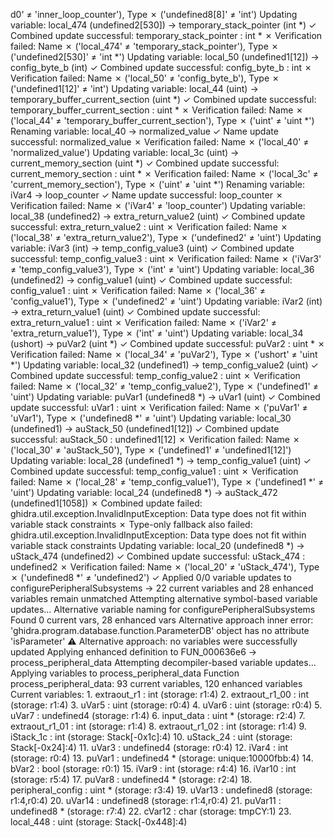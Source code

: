d0' ≠ 'inner_loop_counter'), Type ✗ ('undefined8[8]' ≠ 'int')
    Updating variable: local_474 (undefined2[530]) -> temporary_stack_pointer (int *)
    ✓ Combined update successful: temporary_stack_pointer : int *
    ✗ Verification failed: Name ✗ ('local_474' ≠ 'temporary_stack_pointer'), Type ✗ ('undefined2[530]' ≠ 'int *')
    Updating variable: local_50 (undefined1[12]) -> config_byte_b (int)
    ✓ Combined update successful: config_byte_b : int
    ✗ Verification failed: Name ✗ ('local_50' ≠ 'config_byte_b'), Type ✗ ('undefined1[12]' ≠ 'int')
    Updating variable: local_44 (uint) -> temporary_buffer_current_section (uint *)
    ✓ Combined update successful: temporary_buffer_current_section : uint *
    ✗ Verification failed: Name ✗ ('local_44' ≠ 'temporary_buffer_current_section'), Type ✗ ('uint' ≠ 'uint *')
    Renaming variable: local_40 -> normalized_value
    ✓ Name update successful: normalized_value
    ✗ Verification failed: Name ✗ ('local_40' ≠ 'normalized_value')
    Updating variable: local_3c (uint) -> current_memory_section (uint *)
    ✓ Combined update successful: current_memory_section : uint *
    ✗ Verification failed: Name ✗ ('local_3c' ≠ 'current_memory_section'), Type ✗ ('uint' ≠ 'uint *')
    Renaming variable: iVar4 -> loop_counter
    ✓ Name update successful: loop_counter
    ✗ Verification failed: Name ✗ ('iVar4' ≠ 'loop_counter')
    Updating variable: local_38 (undefined2) -> extra_return_value2 (uint)
    ✓ Combined update successful: extra_return_value2 : uint
    ✗ Verification failed: Name ✗ ('local_38' ≠ 'extra_return_value2'), Type ✗ ('undefined2' ≠ 'uint')
    Updating variable: iVar3 (int) -> temp_config_value3 (uint)
    ✓ Combined update successful: temp_config_value3 : uint
    ✗ Verification failed: Name ✗ ('iVar3' ≠ 'temp_config_value3'), Type ✗ ('int' ≠ 'uint')
    Updating variable: local_36 (undefined2) -> config_value1 (uint)
    ✓ Combined update successful: config_value1 : uint
    ✗ Verification failed: Name ✗ ('local_36' ≠ 'config_value1'), Type ✗ ('undefined2' ≠ 'uint')
    Updating variable: iVar2 (int) -> extra_return_value1 (uint)
    ✓ Combined update successful: extra_return_value1 : uint
    ✗ Verification failed: Name ✗ ('iVar2' ≠ 'extra_return_value1'), Type ✗ ('int' ≠ 'uint')
    Updating variable: local_34 (ushort) -> puVar2 (uint *)
    ✓ Combined update successful: puVar2 : uint *
    ✗ Verification failed: Name ✗ ('local_34' ≠ 'puVar2'), Type ✗ ('ushort' ≠ 'uint *')
    Updating variable: local_32 (undefined1) -> temp_config_value2 (uint)
    ✓ Combined update successful: temp_config_value2 : uint
    ✗ Verification failed: Name ✗ ('local_32' ≠ 'temp_config_value2'), Type ✗ ('undefined1' ≠ 'uint')
    Updating variable: puVar1 (undefined8 *) -> uVar1 (uint)
    ✓ Combined update successful: uVar1 : uint
    ✗ Verification failed: Name ✗ ('puVar1' ≠ 'uVar1'), Type ✗ ('undefined8 *' ≠ 'uint')
    Updating variable: local_30 (undefined1) -> auStack_50 (undefined1[12])
    ✓ Combined update successful: auStack_50 : undefined1[12]
    ✗ Verification failed: Name ✗ ('local_30' ≠ 'auStack_50'), Type ✗ ('undefined1' ≠ 'undefined1[12]')
    Updating variable: local_28 (undefined1 *) -> temp_config_value1 (uint)
    ✓ Combined update successful: temp_config_value1 : uint
    ✗ Verification failed: Name ✗ ('local_28' ≠ 'temp_config_value1'), Type ✗ ('undefined1 *' ≠ 'uint')
    Updating variable: local_24 (undefined8 *) -> auStack_472 (undefined1[1058])
    ✗ Combined update failed: ghidra.util.exception.InvalidInputException: Data type does not fit within variable stack constraints
    ✗ Type-only fallback also failed: ghidra.util.exception.InvalidInputException: Data type does not fit within variable stack constraints
    Updating variable: local_20 (undefined8 *) -> uStack_474 (undefined2)
    ✓ Combined update successful: uStack_474 : undefined2
    ✗ Verification failed: Name ✗ ('local_20' ≠ 'uStack_474'), Type ✗ ('undefined8 *' ≠ 'undefined2')
  ✓ Applied 0/0 variable updates to configurePeripheralSubsystems
  → 22 current variables and 28 enhanced variables remain unmatched
  Attempting alternative symbol-based variable updates...
  Alternative variable naming for configurePeripheralSubsystems
    Found 0 current vars, 28 enhanced vars
    Alternative approach inner error: 'ghidra.program.database.function.ParameterDB' object has no attribute 'isParameter'
    ⚠ Alternative approach: no variables were successfully updated
Applying enhanced definition to FUN_000636e6 -> process_peripheral_data
  Attempting decompiler-based variable updates...
  Applying variables to process_peripheral_data
  Function process_peripheral_data: 93 current variables, 120 enhanced variables
    Current variables:
      1. extraout_r1 : int (storage: r1:4)
      2. extraout_r1_00 : int (storage: r1:4)
      3. uVar5 : uint (storage: r0:4)
      4. uVar6 : uint (storage: r0:4)
      5. uVar7 : undefined4 (storage: r1:4)
      6. input_data : uint * (storage: r2:4)
      7. extraout_r1_01 : int (storage: r1:4)
      8. extraout_r1_02 : int (storage: r1:4)
      9. iStack_1c : int (storage: Stack[-0x1c]:4)
      10. uStack_24 : uint (storage: Stack[-0x24]:4)
      11. uVar3 : undefined4 (storage: r0:4)
      12. iVar4 : int (storage: r0:4)
      13. puVar1 : undefined4 * (storage: unique:10000fbb:4)
      14. bVar2 : bool (storage: r0:1)
      15. iVar9 : int (storage: r4:4)
      16. iVar10 : int (storage: r5:4)
      17. puVar8 : undefined4 * (storage: r2:4)
      18. peripheral_config : uint * (storage: r3:4)
      19. uVar13 : undefined8 (storage: r1:4,r0:4)
      20. uVar14 : undefined8 (storage: r1:4,r0:4)
      21. puVar11 : undefined8 * (storage: r7:4)
      22. cVar12 : char (storage: tmpCY:1)
      23. local_448 : uint (storage: Stack[-0x448]:4)